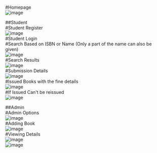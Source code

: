 #Homepage  
![image](https://github.com/HunterCoders/Library-Management-System-using-JSP-Servlet-HTML/assets/157727212/603bacf4-3749-41f2-a297-7d8a60d82604)  


##Student  
#Student Register  
![image](https://github.com/HunterCoders/Library-Management-System-using-JSP-Servlet-HTML/assets/157727212/dc909013-857b-4493-b410-834074fa5b4e)  
#Student Login  
#Search Based on ISBN or Name (Only a part of the name can also be given)  
![image](https://github.com/HunterCoders/Library-Management-System-using-JSP-Servlet-HTML/assets/157727212/1ccf576a-017d-4625-962e-b3bbcb51a3e3)  
#Search Results  
![image](https://github.com/HunterCoders/Library-Management-System-using-JSP-Servlet-HTML/assets/157727212/16329d1c-269d-42ca-a053-071fdc3859d3)  
#Submission Details  
![image](https://github.com/HunterCoders/Library-Management-System-using-JSP-Servlet-HTML/assets/157727212/e322d5bc-23ad-47a9-939c-4f1efca54e4e)  
#Issued Books with the fine details  
![image](https://github.com/HunterCoders/Library-Management-System-using-JSP-Servlet-HTML/assets/157727212/35c9d479-9f76-4981-b445-cacdc178cb73)  
#If Issued Can't be reissued  
![image](https://github.com/HunterCoders/Library-Management-System-using-JSP-Servlet-HTML/assets/157727212/8bf108c9-7014-41c5-ae04-0cc8603722c7)  

##Admin  
#Admin Options  
![image](https://github.com/HunterCoders/Library-Management-System-using-JSP-Servlet-HTML/assets/157727212/bdf6f970-e4cc-4e71-8d3e-a6d6956322c4)  
#Adding Book  
![image](https://github.com/HunterCoders/Library-Management-System-using-JSP-Servlet-HTML/assets/157727212/9127210d-e46f-4eb3-bce1-bc135163a9a4)  
#Viewing Details  
![image](https://github.com/HunterCoders/Library-Management-System-using-JSP-Servlet-HTML/assets/157727212/074c7b9c-6e14-4a96-96ac-e3b50967a200)  
![image](https://github.com/HunterCoders/Library-Management-System-using-JSP-Servlet-HTML/assets/157727212/a03f8861-9551-4378-9f9c-04a90dd009a0)  
